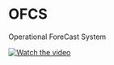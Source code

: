 # OFCS
Operational ForeCast System

[![Watch the video]()](https://twitter.com/i/status/1375373518955802624)

